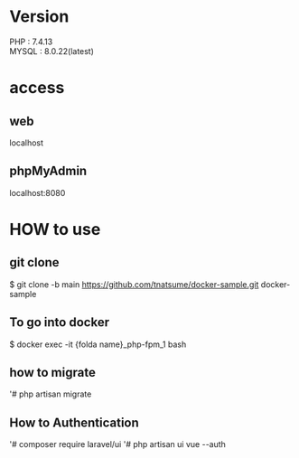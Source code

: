 # Version
PHP : 7.4.13<br>
MYSQL : 8.0.22(latest)

# access
## web
localhost

## phpMyAdmin
localhost:8080

# HOW to use

## git clone
$ git clone -b main https://github.com/tnatsume/docker-sample.git docker-sample

## To go into docker
$ docker exec -it {folda name}_php-fpm_1 bash

## how to migrate
'# php artisan migrate

## How to Authentication
'# composer require laravel/ui
'# php artisan ui vue --auth
